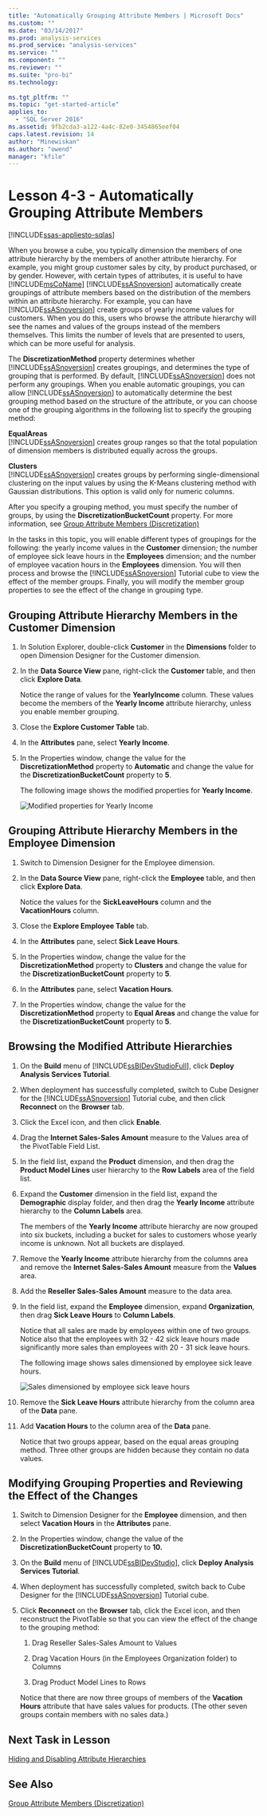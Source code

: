 ```yaml
---
title: "Automatically Grouping Attribute Members | Microsoft Docs"
ms.custom: ""
ms.date: "03/14/2017"
ms.prod: analysis-services
ms.prod_service: "analysis-services"
ms.service: ""
ms.component: ""
ms.reviewer: ""
ms.suite: "pro-bi"
ms.technology: 
  
ms.tgt_pltfrm: ""
ms.topic: "get-started-article"
applies_to: 
  - "SQL Server 2016"
ms.assetid: 9fb2cda3-a122-4a4c-82e0-3454865eef04
caps.latest.revision: 14
author: "Minewiskan"
ms.author: "owend"
manager: "kfile"
---
```

# Lesson 4-3 - Automatically Grouping Attribute Members
[!INCLUDE[ssas-appliesto-sqlas](../includes/ssas-appliesto-sqlas.md)]

When you browse a cube, you typically dimension the members of one attribute hierarchy by the members of another attribute hierarchy. For example, you might group customer sales by city, by product purchased, or by gender. However, with certain types of attributes, it is useful to have [!INCLUDE[msCoName](../includes/msconame-md.md)] [!INCLUDE[ssASnoversion](../includes/ssasnoversion-md.md)] automatically create groupings of attribute members based on the distribution of the members within an attribute hierarchy. For example, you can have [!INCLUDE[ssASnoversion](../includes/ssasnoversion-md.md)] create groups of yearly income values for customers. When you do this, users who browse the attribute hierarchy will see the names and values of the groups instead of the members themselves. This limits the number of levels that are presented to users, which can be more useful for analysis.  
  
The **DiscretizationMethod** property determines whether [!INCLUDE[ssASnoversion](../includes/ssasnoversion-md.md)] creates groupings, and determines the type of grouping that is performed. By default, [!INCLUDE[ssASnoversion](../includes/ssasnoversion-md.md)] does not perform any groupings. When you enable automatic groupings, you can allow [!INCLUDE[ssASnoversion](../includes/ssasnoversion-md.md)] to automatically determine the best grouping method based on the structure of the attribute, or you can choose one of the grouping algorithms in the following list to specify the grouping method:  
  
**EqualAreas**  
[!INCLUDE[ssASnoversion](../includes/ssasnoversion-md.md)] creates group ranges so that the total population of dimension members is distributed equally across the groups.  
  
**Clusters**  
[!INCLUDE[ssASnoversion](../includes/ssasnoversion-md.md)] creates groups by performing single-dimensional clustering on the input values by using the K-Means clustering method with Gaussian distributions. This option is valid only for numeric columns.  
  
After you specify a grouping method, you must specify the number of groups, by using the **DiscretizationBucketCount** property. For more information, see [Group Attribute Members &#40;Discretization&#41;](../analysis-services/multidimensional-models/attribute-properties-group-attribute-members.md)  
  
In the tasks in this topic, you will enable different types of groupings for the following: the yearly income values in the **Customer** dimension; the number of employee sick leave hours in the **Employees** dimension; and the number of employee vacation hours in the **Employees** dimension. You will then process and browse the [!INCLUDE[ssASnoversion](../includes/ssasnoversion-md.md)] Tutorial cube to view the effect of the member groups. Finally, you will modify the member group properties to see the effect of the change in grouping type.  
  
## Grouping Attribute Hierarchy Members in the Customer Dimension  
  
1.  In Solution Explorer, double-click **Customer** in the **Dimensions** folder to open Dimension Designer for the Customer dimension.  
  
2.  In the **Data Source View** pane, right-click the **Customer** table, and then click **Explore Data**.  
  
    Notice the range of values for the **YearlyIncome** column. These values become the members of the **Yearly Income** attribute hierarchy, unless you enable member grouping.  
  
3.  Close the **Explore Customer Table** tab.  
  
4.  In the **Attributes** pane, select **Yearly Income**.  
  
5.  In the Properties window, change the value for the **DiscretizationMethod** property to **Automatic** and change the value for the **DiscretizationBucketCount** property to **5**.  
  
    The following image shows the modified properties for **Yearly Income**.  
  
    ![Modified properties for Yearly Income](../analysis-services/media/l4-discretizationmethod-1.gif "Modified properties for Yearly Income")  
  
## Grouping Attribute Hierarchy Members in the Employee Dimension  
  
1.  Switch to Dimension Designer for the Employee dimension.  
  
2.  In the **Data Source View** pane, right-click the **Employee** table, and then click **Explore Data**.  
  
    Notice the values for the **SickLeaveHours** column and the **VacationHours** column.  
  
3.  Close the **Explore Employee Table** tab.  
  
4.  In the **Attributes** pane, select **Sick Leave Hours**.  
  
5.  In the Properties window, change the value for the **DiscretizationMethod** property to **Clusters** and change the value for the **DiscretizationBucketCount** property to **5**.  
  
6.  In the **Attributes** pane, select **Vacation Hours**.  
  
7.  In the Properties window, change the value for the **DiscretizationMethod** property to **Equal Areas** and change the value for the **DiscretizationBucketCount** property to **5**.  
  
## Browsing the Modified Attribute Hierarchies  
  
1.  On the **Build** menu of [!INCLUDE[ssBIDevStudioFull](../includes/ssbidevstudiofull-md.md)], click **Deploy Analysis Services Tutorial**.  
  
2.  When deployment has successfully completed, switch to Cube Designer for the [!INCLUDE[ssASnoversion](../includes/ssasnoversion-md.md)] Tutorial cube, and then click **Reconnect** on the **Browser** tab.  
  
3.  Click the Excel icon, and then click **Enable**.  
  
4.  Drag the **Internet Sales-Sales Amount** measure to the Values area of the PivotTable Field List.  
  
5.  In the field list, expand the **Product** dimension, and then drag the **Product Model Lines** user hierarchy to the **Row Labels** area of the field list.  
  
6.  Expand the **Customer** dimension in the field list, expand the **Demographic** display folder, and then drag the **Yearly Income** attribute hierarchy to the **Column Labels** area.  
  
    The members of the **Yearly Income** attribute hierarchy are now grouped into six buckets, including a bucket for sales to customers whose yearly income is unknown. Not all buckets are displayed.  
  
7.  Remove the **Yearly Income** attribute hierarchy from the columns area and remove the **Internet Sales-Sales Amount** measure from the **Values** area.  
  
8.  Add the **Reseller Sales-Sales Amount** measure to the data area.  
  
9. In the field list, expand the **Employee** dimension, expand **Organization**, then drag **Sick Leave Hours** to **Column Labels**.  
  
    Notice that all sales are made by employees within one of two groups. Notice also that the employees with 32 - 42 sick leave hours made significantly more sales than employees with 20 - 31 sick leave hours.  
  
    The following image shows sales dimensioned by employee sick leave hours.  
  
    ![Sales dimensioned by employee sick leave hours](../analysis-services/media/l4-discretizationmethod-2.gif "Sales dimensioned by employee sick leave hours")  
  
10. Remove the **Sick Leave Hours** attribute hierarchy from the column area of the **Data** pane.  
  
11. Add **Vacation Hours** to the column area of the **Data** pane.  
  
    Notice that two groups appear, based on the equal areas grouping method. Three other groups are hidden because they contain no data values.  
  
## Modifying Grouping Properties and Reviewing the Effect of the Changes  
  
1.  Switch to Dimension Designer for the **Employee** dimension, and then select **Vacation Hours** in the **Attributes** pane.  
  
2.  In the Properties window, change the value of the **DiscretizationBucketCount** property to **10.**  
  
3.  On the **Build** menu of [!INCLUDE[ssBIDevStudio](../includes/ssbidevstudio-md.md)], click **Deploy Analysis Services Tutorial**.  
  
4.  When deployment has successfully completed, switch back to Cube Designer for the [!INCLUDE[ssASnoversion](../includes/ssasnoversion-md.md)] Tutorial cube.  
  
5.  Click **Reconnect** on the **Browser** tab, click the Excel icon, and then reconstruct the PivotTable so that you can view the effect of the change to the grouping method:  
  
    1.  Drag Reseller Sales-Sales Amount to Values  
  
    2.  Drag Vacation Hours (in the Employees Organization folder) to Columns  
  
    3.  Drag Product Model Lines to Rows  
  
    Notice that there are now three groups of members of the **Vacation Hours** attribute that have sales values for products. (The other seven groups contain members with no sales data.)  
  
## Next Task in Lesson  
[Hiding and Disabling Attribute Hierarchies](../analysis-services/lesson-4-4-hiding-and-disabling-attribute-hierarchies.md)  
  
## See Also  
[Group Attribute Members &#40;Discretization&#41;](../analysis-services/multidimensional-models/attribute-properties-group-attribute-members.md)  
  
  
  
